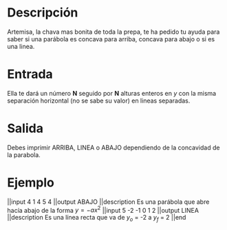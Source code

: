 # Descripción

Artemisa, la chava mas bonita de toda la prepa, te ha pedido tu ayuda para saber si una parábola es concava para arriba, concava para abajo o si es una linea.

# Entrada

Ella te dará un número **N** seguido por **N** alturas enteros en $y$ con la misma separación horizontal (no se sabe su valor) en lineas separadas.

# Salida

Debes imprimir ARRIBA, LINEA o ABAJO dependiendo de la concavidad de la parabola.

# Ejemplo

||input
4
1
4
5
4
||output
ABAJO
||description
Es una parábola que abre hacía abajo de la forma $y = -ax^2$
||input
5
-2
-1
0
1
2
||output
LINEA
||description
Es una línea recta que va de $y_o$ = -2 a $y_f$ = 2
||end
